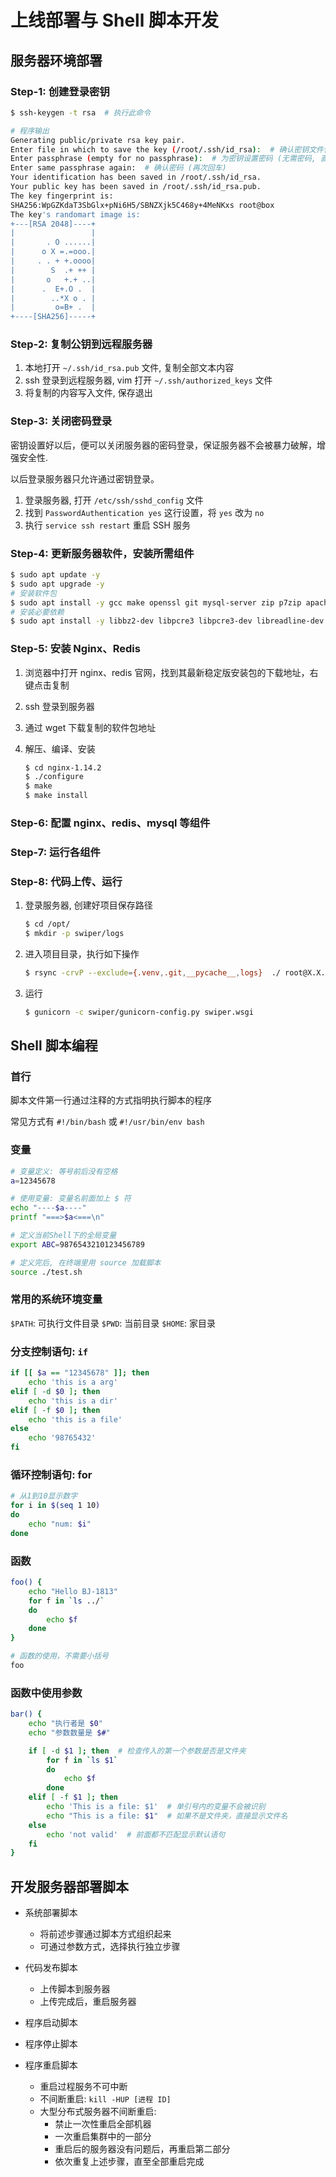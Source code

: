 # 上线部署与 Shell 脚本开发

## 服务器环境部署

### Step-1: 创建登录密钥

```bash
$ ssh-keygen -t rsa  # 执行此命令

# 程序输出
Generating public/private rsa key pair.
Enter file in which to save the key (/root/.ssh/id_rsa):  # 确认密钥文件位置 (敲回车)
Enter passphrase (empty for no passphrase):  # 为密钥设置密码 (无需密码, 直接回车)
Enter same passphrase again:  # 确认密码 (再次回车)
Your identification has been saved in /root/.ssh/id_rsa.
Your public key has been saved in /root/.ssh/id_rsa.pub.
The key fingerprint is:
SHA256:WpGZKdaT3SbGlx+pNi6H5/SBNZXjk5C468y+4MeNKxs root@box
The key's randomart image is:
+---[RSA 2048]----+
|                 |
|       . O ......|
|      o X =.=ooo.|
|     . . + +.oooo|
|        S  .+ ++ |
|       o   +.+ ..|
|      .  E+.O .  |
|        ..*X o . |
|         o=B+ .  |
+----[SHA256]-----+
```

### Step-2: 复制公钥到远程服务器
1. 本地打开 `~/.ssh/id_rsa.pub` 文件, 复制全部文本内容
2. ssh 登录到远程服务器, vim 打开 `~/.ssh/authorized_keys` 文件
3. 将复制的内容写入文件, 保存退出

### Step-3: 关闭密码登录

密钥设置好以后，便可以关闭服务器的密码登录，保证服务器不会被暴力破解，增强安全性.

以后登录服务器只允许通过密钥登录。

1. 登录服务器, 打开 `/etc/ssh/sshd_config` 文件
2. 找到 `PasswordAuthentication yes` 这行设置，将 `yes` 改为 `no`
3. 执行 `service ssh restart` 重启 SSH 服务


### Step-4: 更新服务器软件，安装所需组件

```bash
$ sudo apt update -y
$ sudo apt upgrade -y
# 安装软件包
$ sudo apt install -y gcc make openssl git mysql-server zip p7zip apache2-utils sendmail
# 安装必要依赖
$ sudo apt install -y libbz2-dev libpcre3 libpcre3-dev libreadline-dev libsqlite3-dev libssl-dev zlib1g-dev
```

### Step-5: 安装 Nginx、Redis

1. 浏览器中打开 nginx、redis 官网，找到其最新稳定版安装包的下载地址，右键点击复制
2. ssh 登录到服务器
3. 通过 wget 下载复制的软件包地址
4. 解压、编译、安装

    ```bash
    $ cd nginx-1.14.2
    $ ./configure
    $ make
    $ make install
    ```

### Step-6: 配置 nginx、redis、mysql 等组件
### Step-7: 运行各组件
### Step-8: 代码上传、运行

1. 登录服务器, 创建好项目保存路径

    ```bash
    $ cd /opt/
    $ mkdir -p swiper/logs
    ```

2. 进入项目目录，执行如下操作

    ```bash
    $ rsync -crvP --exclude={.venv,.git,__pycache__,logs}  ./ root@X.X.X.X:/opt/swiper/
    ```

3. 运行

    ```bash
    $ gunicorn -c swiper/gunicorn-config.py swiper.wsgi
    ```


## Shell 脚本编程

### 首行

脚本文件第一行通过注释的方式指明执行脚本的程序

常见方式有 `#!/bin/bash` 或 `#!/usr/bin/env bash`


### 变量

```bash
# 变量定义: 等号前后没有空格
a=12345678

# 使用变量: 变量名前面加上 $ 符
echo "----$a----"
printf "===>$a<===\n"

# 定义当前Shell下的全局变量
export ABC=9876543210123456789

# 定义完后, 在终端里用 source 加载脚本
source ./test.sh
```


### 常用的系统环境变量

`$PATH`: 可执行文件目录
`$PWD`: 当前目录
`$HOME`: 家目录


### 分支控制语句: `if`

```bash
if [[ $a == "12345678" ]]; then
    echo 'this is a arg'
elif [ -d $0 ]; then
    echo 'this is a dir'
elif [ -f $0 ]; then
    echo 'this is a file'
else
    echo '98765432'
fi
```


### 循环控制语句: for

```bash
# 从1到10显示数字
for i in $(seq 1 10)
do
    echo "num: $i"
done
```


### 函数

```bash
foo() {
    echo "Hello BJ-1813"
    for f in `ls ../`
    do
        echo $f
    done
}

# 函数的使用，不需要小括号
foo
```


### 函数中使用参数

```bash
bar() {
    echo "执行者是 $0"
    echo "参数数量是 $#"

    if [ -d $1 ]; then  # 检查传入的第一个参数是否是文件夹
        for f in `ls $1`
        do
            echo $f
        done
    elif [ -f $1 ]; then
        echo 'This is a file: $1'  # 单引号内的变量不会被识别
        echo "This is a file: $1"  # 如果不是文件夹，直接显示文件名
    else
        echo 'not valid'  # 前面都不匹配显示默认语句
    fi
}
```


## 开发服务器部署脚本

* 系统部署脚本
    * 将前述步骤通过脚本方式组织起来
    * 可通过参数方式，选择执行独立步骤

* 代码发布脚本
    * 上传脚本到服务器
    * 上传完成后，重启服务器

* 程序启动脚本

* 程序停止脚本

* 程序重启脚本
    * 重启过程服务不可中断
    * 不间断重启: `kill -HUP [进程 ID]`
    * 大型分布式服务器不间断重启:
        - 禁止一次性重启全部机器
        - 一次重启集群中的一部分
        - 重启后的服务器没有问题后，再重启第二部分
        - 依次重复上述步骤，直至全部重启完成
